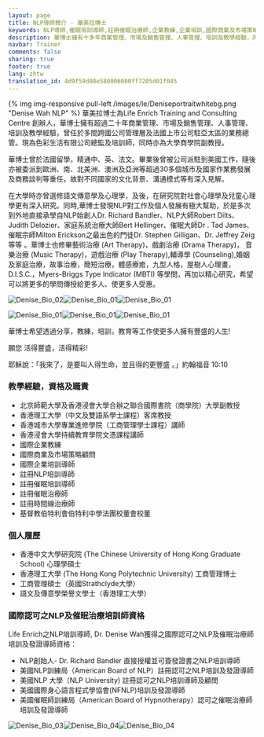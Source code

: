 ```yaml
---
layout: page
title: NLP導師簡介 - 華美拉博士
keywords: NLP導師,催眠培訓導師,註冊催眠治療師,企業教練,企業培訓,國際商業及市場策略顧問,商業管理、市場管理、銷售管理、人事管理、企業培訓
description: 華博士擁有十多年商業管理、市場及銷售管理、人事管理、培訓及教學經驗，同時亦為大學商學院副教授。對社會心理學及兒童心理學更有深入研究。
navbar: Trainer
comments: false
sharing: true
footer: true
lang: zhtw
translation_id: 4d9f59d08e580006000ff7205d01f045
---
```


{% img img-responsive pull-left /images/le/Deniseportraitwhitebg.png "Denise Wah NLP" %} 華美拉博士為Life Enrich Training and Consulting Centre 創辦人，華博士擁有超過二十年商業管理、市場及銷售管理、人事管理、培訓及教學經驗，曾任於多間跨國公司管理層及法國上市公司駐亞太區的業務總管。現為色彩生活有限公司總監及培訓師，同時亦為大學商學院副教授。

華博士曾於法國留學，精通中、英、法文。畢業後曾被公司派駐到美國工作，隨後亦被委派到歐洲、南、北美洲、澳洲及亞洲等超過30多個城市及國家作業務發展及商務談判等重任，故對不同國家的文化背景、溝通模式等有深入見解。

在大學時亦曾選修語文傳意學及心理學，及後，在硏究院對社會心理學及兒童心理學更有深入研究。同時,華博士發現NLP對工作及個人發展有極大幫助，於是多次到外地直接承學自NLP始創人Dr. Richard Bandler、NLP大師Robert Dilts、Judith Delozier、家庭系統治療大師Bert Hellinger、催眠大師Dr . Tad James、催眠宗師Milton Erickson之最出色的門徒Dr. Stephen Gilligan、Dr. Jeffrey Zeig等等 。華博士也修畢藝術治療 (Art Therapy)，戲劇治療 (Drama Therapy)， 音樂治療 (Music Therapy)，遊戲治療 (Play Therapy),輔導學 (Counseling),婚姻及家庭治療，故事治療，簡短治療，體感療癒，九型人格，屋樹人心理畫，D.I.S.C.，Myers-Briggs Type Indicator (MBTI) 等學問，再加以精心研究，希望可以將更多的學問傳授給更多人、使更多人受惠。<br>

![Denise_Bio_02](/images/le/03_0.png)![Denise_Bio_01](/images/le/nlpguru01.png)![Denise_Bio_01](/images/le/nlpguru02.png)

![Denise_Bio_01](/images/le/nlpguru03.png)![Denise_Bio_01](/images/le/nlpguru04.png)![Denise_Bio_01](/images/le/nlpguru05.png)<br>

華博士希望透過分享，教練，培訓，教育等工作使更多人擁有豐盛的人生!

願您 活得豐盛，活得精彩!

耶穌說：「我來了，是要叫人得生命，並且得的更豐盛 。」約翰福音 10:10

### 教學經驗，資格及職責

* 北京師範大學及香港浸會大學合辦之聯合國際書院（商學院）大學副教授
* 香港理工大學（中文及雙語系學士課程）客席教授
* 香港城市大學專業進修學院（工商管理學士課程）講師
* 香港浸會大學持續教育學院文憑課程講師
* 國際企業教練
* 國際商業及市場策略顧問
* 國際企業培訓導師
* 註冊NLP培訓導師
* 註冊催眠培訓導師
* 註冊催眠治療師
* 註冊時間線治療師
* 基督教伯特利會伯特利中學法團校董會校董

### 個人履歷

* 香港中文大學研究院 (The Chinese University of Hong Kong Graduate School) 心理學碩士
* 香港理工大學 (The Hong Kong Polytechnic University) 工商管理博士
* 工商管理碩士（英國Strathclyde大學）
* 語文及傳意學榮譽文學士（香港理工大學）

### 國際認可之NLP及催眠治療培訓師資格

Life Enrich之NLP培訓導師, Dr. Denise Wah獲得之國際認可之NLP及催眠治療師培訓及發證導師資格：

* NLP創始人- Dr. Richard Bandler 直接授權並可簽發證書之NLP培訓導師
* 美國NLP訓練局（American Board of NLP）註冊認可之NLP培訓及發證導師
* 美國NLP 大學（NLP University) 註冊認可之NLP培訓導師及顧問
* 美國國際身心語言程式學協會(NFNLP)培訓及發證導師
* 美國催眠師訓練局（American Board of Hypnotherapy）認可之催眠治療師培訓及發證導師

![Denise_Bio_03](/images/le/Denise_Course.png)![Denise_Bio_04](/images/le/Eye-Access.png)![Denise_Bio_04](/images/le/explaintoWesterners.png)
